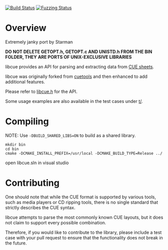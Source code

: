 [![Build Status](https://github.com/lipnitsk/libcue/actions/workflows/build.yaml/badge.svg?event=push)]([https://app.travis-ci.com/lipnitsk/libcue](https://github.com/lipnitsk/libcue/actions)) [![Fuzzing Status](https://oss-fuzz-build-logs.storage.googleapis.com/badges/libcue.svg)](https://bugs.chromium.org/p/oss-fuzz/issues/list?sort=-opened&can=1&q=proj:libcue)  

# Overview

Extremely janky port by Starman

**DO NOT DELETE GETOPT.h, GETOPT.c AND UNISTD.h FROM THE BIN FOLDER, THEY ARE PORTS OF UNIX-EXCLUSIVE LIBRARIES**

libcue provides an API for parsing and extracting data from [CUE sheets](https://en.wikipedia.org/wiki/Cue_sheet_%28computing%29).

libcue was originally forked from [cuetools](https://github.com/svend/cuetools) and then enhanced to add additional features.

Please refer to [libcue.h](https://github.com/lipnitsk/libcue/blob/master/libcue.h) for the API.

Some usage examples are also available in the test cases under [t/](https://github.com/lipnitsk/libcue/tree/master/t).

# Compiling

NOTE: Use `-DBUILD_SHARED_LIBS=ON` to build as a shared library.

```
mkdir bin
cd bin
cmake -DCMAKE_INSTALL_PREFIX=/usr/local -DCMAKE_BUILD_TYPE=Release ../
```
open libcue.sln in visual studio

# Contributing

One should note that while the CUE format is supported by various tools, such as media players or CD ripping tools, there is no single standard that strictly describes the CUE syntax.

libcue attempts to parse the most commonly known CUE layouts, but it does not claim to support every possible combination.

Therefore, if you would like to contribute to the library, please include a test case with your pull request to ensure that the functionality does not break in the future.
